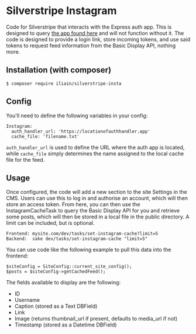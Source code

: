 # Silverstripe Instagram
Code for Silverstripe that interacts with the Express auth app. This is designed to query [the app found here](https://github.com/Iliain/insta-auth) and will not function without it. The code is designed to provide a login link, store incoming tokens, and use said tokens to request feed information from the Basic Display API, nothing more.

## Installation (with composer)

	$ composer require iliain/silverstripe-insta


## Config

You'll need to define the following variables in your config:

```
Instagram:
  auth_handler_url: 'https://locationofauthhandler.app'
  cache_file: 'filename.txt'
```
`auth_handler_url` is used to define the URL where the auth app is located, while `cache_file` simply determines the name assigned to the local cache file for the feed. 

## Usage

Once configured, the code will add a new section to the site Settings in the CMS. Users can use this to log in and authorise an account, which will then store an access token. From here, you can then use the InstagramCacheTask to query the Basic Display API for you and retrieve some posts, which will then be stored in a local file in the public directory. A limit can be included, but is optional.

```
Frontend: mysite.com/dev/tasks/set-instagram-cache?limit=5
Backend:  sake dev/tasks/set-instagram-cache "limit=5"
```

You can use code like the following example to pull this data into the frontend:

```
$siteConfig = SiteConfig::current_site_config();
$posts = $siteConfig->getCachedFeed();
```

The fields available to display are the following: 

* ID
* Username
* Caption (stored as a Text DBField)
* Link
* Image (returns thumbnail_url if present, defaults to media_url if not)
* Timestamp (stored as a Datetime DBField)

